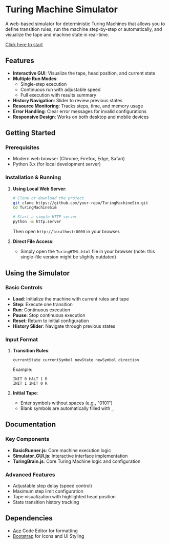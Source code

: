 # Turing Machine Simulator

A web-based simulator for deterministic Turing Machines that allows you to define transition rules, run the machine step-by-step or automatically, and visualize the tape and machine state in real-time.

[Click here to start](https://abbasmoosajee07.github.io/TuringMachineSim/)

## Features

- **Interactive GUI**: Visualize the tape, head position, and current state
- **Multiple Run Modes**: 
  - Single-step execution
  - Continuous run with adjustable speed
  - Full execution with results summary
- **History Navigation**: Slider to review previous states
- **Resource Monitoring**: Tracks steps, time, and memory usage
- **Error Handling**: Clear error messages for invalid configurations
- **Responsive Design**: Works on both desktop and mobile devices

## Getting Started

### Prerequisites
- Modern web browser (Chrome, Firefox, Edge, Safari)
- Python 3.x (for local development server)

### Installation & Running
1. **Using Local Web Server**:
   ```bash
   # Clone or download the project
   git clone https://github.com/your-repo/TuringMachineSim.git
   cd TuringMachineSim
   
   # Start a simple HTTP server
   python -m http.server
   ```
   Then open `http://localhost:8000` in your browser.

2. **Direct File Access**:
   - Simply open the `TuringHTML.html` file in your browser (note: this single-file version might be slightly outdated)

## Using the Simulator

### Basic Controls
- **Load**: Initialize the machine with current rules and tape
- **Step**: Execute one transition
- **Run**: Continuous execution
- **Pause**: Stop continuous execution
- **Reset**: Return to initial configuration
- **History Slider**: Navigate through previous states

### Input Format
1. **Transition Rules**:
   ```
   currentState currentSymbol newState newSymbol direction
   ```
   Example:
   ```
   INIT 0 HALT 1 R
   INIT 1 INIT 0 R
   ```

2. **Initial Tape**:
   - Enter symbols without spaces (e.g., "0101")
   - Blank symbols are automatically filled with `_`

## Documentation

### Key Components
- **BasicRunner.js**: Core machine execution logic
- **Simulator_GUI.js**: Interactive interface implementation
- **TuringBrain.js**: Core Turing Machine logic and configuration

### Advanced Features
- Adjustable step delay (speed control)
- Maximum step limit configuration
- Tape visualization with highlighted head position
- State transition history tracking

## Dependencies
- [Ace](https://ace.c9.io/) Code Editor for formatting
- [Bootstrap](https://getbootstrap.com/) for Icons and UI Styling

